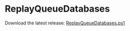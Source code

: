 # ReplayQueueDatabases

Download the latest release: [ReplayQueueDatabases.ps1](https://github.com/microsoft/CSS-Exchange/releases/latest/download/ReplayQueueDatabases.ps1)
